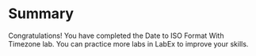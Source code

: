 # Summary

Congratulations! You have completed the Date to ISO Format With Timezone lab. You can practice more labs in LabEx to improve your skills.

